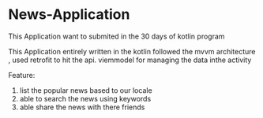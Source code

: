 # News-Application
This Application want to submited in the 30 days of kotlin program

This Application entirely written in the kotlin followed the mvvm architecture , used retrofit to hit the api. viemmodel for managing the data inthe activity

Feature: 
 1. list the popular news based to our locale
 2. able to search the news using keywords
 3. able share the news with there friends
